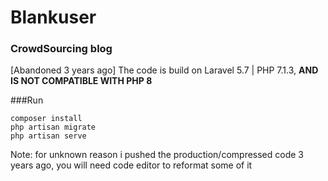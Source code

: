 # Blankuser
### CrowdSourcing blog
[Abandoned 3 years ago]
The code is build on Laravel 5.7 | PHP 7.1.3, **AND IS NOT COMPATIBLE WITH PHP 8**


###Run
```
composer install
php artisan migrate
php artisan serve
```
Note: for unknown reason i pushed the production/compressed code 3 years ago, you will need code editor to reformat some of it
